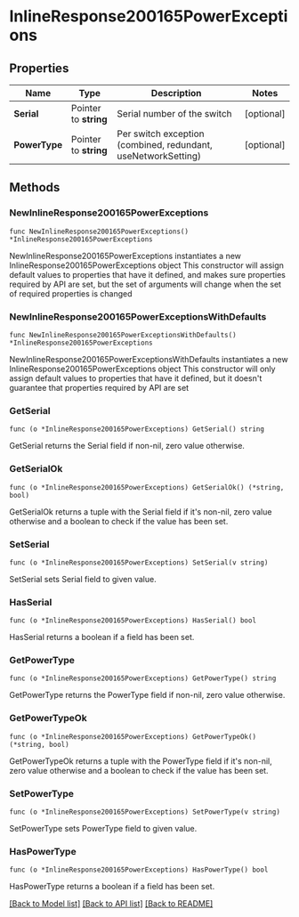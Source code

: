 # InlineResponse200165PowerExceptions

## Properties

Name | Type | Description | Notes
------------ | ------------- | ------------- | -------------
**Serial** | Pointer to **string** | Serial number of the switch | [optional] 
**PowerType** | Pointer to **string** | Per switch exception (combined, redundant, useNetworkSetting) | [optional] 

## Methods

### NewInlineResponse200165PowerExceptions

`func NewInlineResponse200165PowerExceptions() *InlineResponse200165PowerExceptions`

NewInlineResponse200165PowerExceptions instantiates a new InlineResponse200165PowerExceptions object
This constructor will assign default values to properties that have it defined,
and makes sure properties required by API are set, but the set of arguments
will change when the set of required properties is changed

### NewInlineResponse200165PowerExceptionsWithDefaults

`func NewInlineResponse200165PowerExceptionsWithDefaults() *InlineResponse200165PowerExceptions`

NewInlineResponse200165PowerExceptionsWithDefaults instantiates a new InlineResponse200165PowerExceptions object
This constructor will only assign default values to properties that have it defined,
but it doesn't guarantee that properties required by API are set

### GetSerial

`func (o *InlineResponse200165PowerExceptions) GetSerial() string`

GetSerial returns the Serial field if non-nil, zero value otherwise.

### GetSerialOk

`func (o *InlineResponse200165PowerExceptions) GetSerialOk() (*string, bool)`

GetSerialOk returns a tuple with the Serial field if it's non-nil, zero value otherwise
and a boolean to check if the value has been set.

### SetSerial

`func (o *InlineResponse200165PowerExceptions) SetSerial(v string)`

SetSerial sets Serial field to given value.

### HasSerial

`func (o *InlineResponse200165PowerExceptions) HasSerial() bool`

HasSerial returns a boolean if a field has been set.

### GetPowerType

`func (o *InlineResponse200165PowerExceptions) GetPowerType() string`

GetPowerType returns the PowerType field if non-nil, zero value otherwise.

### GetPowerTypeOk

`func (o *InlineResponse200165PowerExceptions) GetPowerTypeOk() (*string, bool)`

GetPowerTypeOk returns a tuple with the PowerType field if it's non-nil, zero value otherwise
and a boolean to check if the value has been set.

### SetPowerType

`func (o *InlineResponse200165PowerExceptions) SetPowerType(v string)`

SetPowerType sets PowerType field to given value.

### HasPowerType

`func (o *InlineResponse200165PowerExceptions) HasPowerType() bool`

HasPowerType returns a boolean if a field has been set.


[[Back to Model list]](../README.md#documentation-for-models) [[Back to API list]](../README.md#documentation-for-api-endpoints) [[Back to README]](../README.md)


